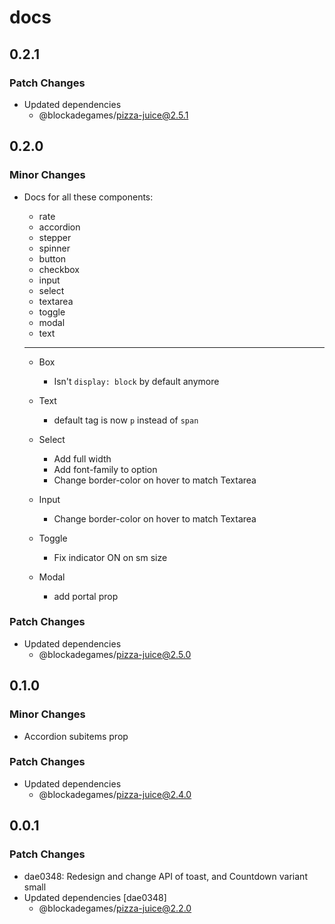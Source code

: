 # docs

## 0.2.1

### Patch Changes

- Updated dependencies
  - @blockadegames/pizza-juice@2.5.1

## 0.2.0

### Minor Changes

- Docs for all these components:

  - rate
  - accordion
  - stepper
  - spinner
  - button
  - checkbox
  - input
  - select
  - textarea
  - toggle
  - modal
  - text

  ***

  - Box
    - Isn't `display: block` by default anymore
  - Text

    - default tag is now `p` instead of `span`

  - Select

    - Add full width
    - Add font-family to option
    - Change border-color on hover to match Textarea

  - Input

    - Change border-color on hover to match Textarea

  - Toggle

    - Fix indicator ON on sm size

  - Modal
    - add portal prop

### Patch Changes

- Updated dependencies
  - @blockadegames/pizza-juice@2.5.0

## 0.1.0

### Minor Changes

- Accordion subitems prop

### Patch Changes

- Updated dependencies
  - @blockadegames/pizza-juice@2.4.0

## 0.0.1

### Patch Changes

- dae0348: Redesign and change API of toast, and Countdown variant small
- Updated dependencies [dae0348]
  - @blockadegames/pizza-juice@2.2.0
